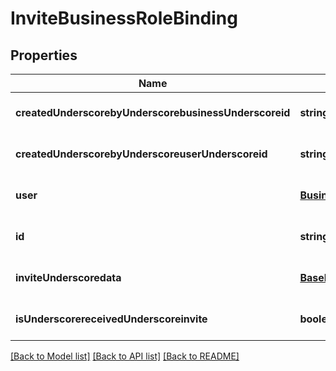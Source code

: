 # InviteBusinessRoleBinding

## Properties
Name | Type | Description | Notes
------------ | ------------- | ------------- | -------------
**createdUnderscorebyUnderscorebusinessUnderscoreid** | **string** |  | [optional] [default to null]
**createdUnderscorebyUnderscoreuserUnderscoreid** | **string** |  | [optional] [default to null]
**user** | [**BusinessAccessUserSummary**](BusinessAccessUserSummary.md) |  | [optional] [default to null]
**id** | **string** |  | [optional] [default to null]
**inviteUnderscoredata** | [**BaseInviteDataResponseInviteData**](BaseInviteDataResponseInviteData.md) |  | [optional] [default to null]
**isUnderscorereceivedUnderscoreinvite** | **boolean** |  | [optional] [default to null]

[[Back to Model list]](../README.md#documentation-for-models) [[Back to API list]](../README.md#documentation-for-api-endpoints) [[Back to README]](../README.md)


